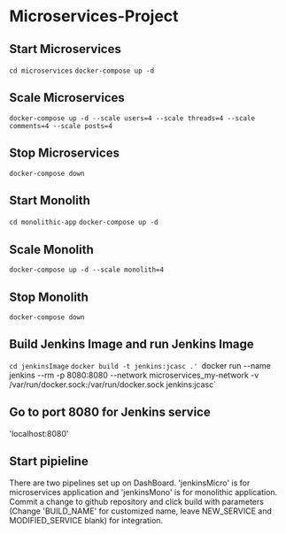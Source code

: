# Microservices-Project

## Start Microservices
`cd microservices`
`docker-compose up -d`

## Scale Microservices
`docker-compose up -d --scale users=4 --scale threads=4 --scale comments=4 --scale posts=4`

## Stop Microservices
`docker-compose down`

## Start Monolith
`cd monolithic-app`
`docker-compose up -d`

## Scale Monolith
`docker-compose up -d --scale monolith=4`

## Stop Monolith
`docker-compose down`

## Build Jenkins Image and run Jenkins Image
`cd jenkinsImage`
`docker build -t jenkins:jcasc .'
`docker run --name jenkins --rm -p 8080:8080 --network microservices_my-network -v /var/run/docker.sock:/var/run/docker.sock jenkins:jcasc`

## Go to port 8080 for Jenkins service
'localhost:8080'

## Start pipieline
There are two pipelines set up on DashBoard. 'jenkinsMicro' is for microservices application 
and 'jenkinsMono' is for monolithic application. Commit a change to github repository and click
build with parameters (Change 'BUILD_NAME' for customized name, leave NEW_SERVICE and MODIFIED_SERVICE blank) for integration.



